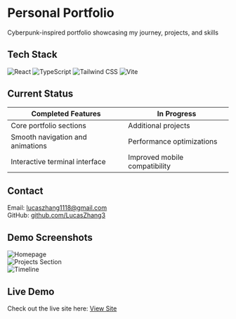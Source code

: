 # Personal Portfolio

Cyberpunk-inspired portfolio showcasing my journey, projects, and skills

## Tech Stack

![React](https://img.shields.io/badge/React-61DAFB?style=for-the-badge&logo=react&logoColor=black)
![TypeScript](https://img.shields.io/badge/TypeScript-3178C6?style=for-the-badge&logo=typescript&logoColor=white)
![Tailwind CSS](https://img.shields.io/badge/Tailwind_CSS-38B2AC?style=for-the-badge&logo=tailwind-css&logoColor=white)
![Vite](https://img.shields.io/badge/Vite-646CFF?style=for-the-badge&logo=vite&logoColor=white)

## Current Status

| Completed Features | In Progress |
|------------------|------------|
| Core portfolio sections | Additional projects |
| Smooth navigation and animations | Performance optimizations |
| Interactive terminal interface | Improved mobile compatibility ||

## Contact

Email: [lucaszhang1118@gmail.com](mailto:lucaszhang1118@gmail.com)  
GitHub: [github.com/LucasZhang3](https://github.com/LucasZhang3)

## Demo Screenshots

![Homepage](https://github.com/user-attachments/assets/cd414b4c-22fd-4231-88f9-77bfb3f551c6)  
![Projects Section](https://github.com/user-attachments/assets/29ea7c71-aaf4-4a33-9693-ca119a34dea6)  
![Timeline](https://github.com/user-attachments/assets/b753953f-bb3f-42e4-8a81-9d4dc7e45588)

## Live Demo

Check out the live site here: [View Site](https://llhz-portfolio.netlify.app/)

